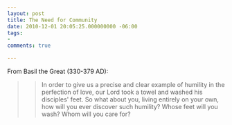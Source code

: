 ```yaml
---
layout: post
title: The Need for Community
date: 2010-12-01 20:05:25.000000000 -06:00
tags:
- 
comments: true

---
```

<p>From Basil the Great (330-379 AD):</p>
<blockquote>
<blockquote>
<p>In order to give us a precise and clear example of humility in the perfection of love, our Lord took a towel and washed his disciples' feet. So what about you, living entirely on your own, how will you ever discover such humility? Whose feet will you wash? Whom will you care for?</p>
</blockquote>
</blockquote>
